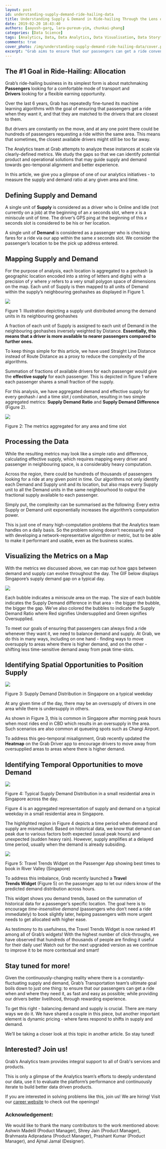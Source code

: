 ```yaml
---
layout: post
id: understanding-supply-demand-ride-hailing-data
title: Understanding Supply & Demand in Ride-hailing Through the Lens of Data
date: 2019-02-20 18:43:40
authors: [aayush-garg, lara-pureum-yim, chunkai-phang]
categories: [Data Science]
tags: [Analytics, Data, Data Analytics, Data Visualisation, Data Storytelling]
comments: true
cover_photo: /img/understanding-supply-demand-ride-hailing-data/cover.png
excerpt: "Grab aims to ensure that our passengers can get a ride conveniently while providing our drivers better livelihood. To achieve this, balancing demand and supply is crucial. This article gives you a glimpse of one of our analytics initiatives - how to measure the supply and demand ratio at any given area and time."
---
```


## The #1 Goal in Ride-Hailing: Allocation

Grab’s ride-hailing business in its simplest form is about matchmaking **Passengers** looking for a comfortable mode of transport and **Drivers** looking for a flexible earning opportunity.

Over the last 6 years, Grab has repeatedly fine-tuned its machine learning algorithms with the goal of ensuring that passengers get a ride when they want it, and that they are matched to the drivers that are closest to them.

But drivers are constantly on the move, and at any one point there could be hundreds of passengers requesting a ride within the same area. This means that sometimes, the closest available drivers might still be too far away.

The Analytics team at Grab attempts to analyze these instances at scale via clearly-defined metrics. We study the gaps so that we can identify potential product and operational solutions that may guide supply and demand towards geo-temporal alignment and better experience.

In this article, we give you a glimpse of one of our analytics initiatives - to measure the supply and demand ratio at any given area and time.

## Defining Supply and Demand

A single unit of **Supply** is considered as a driver who is Online and Idle (not currently on a job) at the beginning of an _x_ seconds slot, where _x_ is a miniscule unit of time. The driver’s GPS ping at the beginning of this _x_ seconds slot is considered to be his or her location.

A single unit of **Demand** is considered as a passenger who is checking fares for a ride via our app within the same _x_ seconds slot. We consider the passenger’s location to be the pick up address entered.

## Mapping Supply and Demand

For the purpose of analysis, each location is aggregated to a geohash (a geographic location encoded into a string of letters and digits) with a precision of _y_ where _y_ refers to a very small polygon space of dimensions on the map. Each unit of Supply is then mapped to all units of Demand within the supply’s neighbouring geohashes as displayed in Figure 1.

![](img/understanding-supply-demand-ride-hailing-data/image1.png)

Figure 1: Illustration depicting a supply unit distributed among the demand units in its neighbouring geohashes

A fraction of each unit of Supply is assigned to each unit of Demand in the neighbouring geohashes inversely weighted by Distance. **Essentially, this means that a driver is more available to nearer passengers compared to further ones.**

To keep things simple for this article, we have used Straight Line Distance instead of Route Distance as a proxy to reduce the complexity of the algorithms.

Summation of fractions of available drivers for each passenger would give the **effective supply** for each passenger. This is depicted in figure 1 where each passenger shares a small fraction of the supply.

For this analysis, we have aggregated demand and effective supply for every geohash _i_ and a time slot _j_ combination, resulting in two simple aggregated metrics: **Supply Demand Ratio** and **Supply Demand Difference** (Figure 2).

![](img/understanding-supply-demand-ride-hailing-data/image4.png)

Figure 2: The metrics aggregated for any area and time slot

## Processing the Data

While the resulting metrics may look like a simple ratio and difference, calculating effective supply, which requires mapping every driver and passenger in neighbouring space, is a considerably heavy computation.

Across the region, there could be hundreds of thousands of passengers looking for a ride at any given point in time. Our algorithms not only identify each Demand and Supply unit and its location, but also maps every Supply unit to all the Demand units in the same neighbourhood to output the fractional supply available to each passenger.

Simply put, the complexity can be summarised as the following: Every extra Supply or Demand unit exponentially increases the algorithm’s computation power.

This is just one of many high-computation problems that the Analytics team handles on a daily basis. So the problem solving doesn’t necessarily end with developing a network-representative algorithm or metric, but to be able to make it performant and usable, even as the business scales.

## Visualizing the Metrics on a Map

With the metrics we discussed above, we can map out how gaps between demand and supply can evolve throughout the day. The GIF below displays Singapore’s supply demand gap on a typical day.

![](img/understanding-supply-demand-ride-hailing-data/image5.gif)

Each bubble indicates a miniscule area on the map. The size of each bubble indicates the Supply Demand difference in that area - the bigger the bubble, the bigger the gap. We’ve also colored the bubbles to indicate the Supply Demand Ratio where Red signifies Undersupplied and Green signifies Oversupplied.

To meet our goals of ensuring that passengers can always find a ride whenever they want it, we need to balance demand and supply. At Grab, we do this in many ways, including on one hand - finding ways to move oversupply to areas where there is higher demand, and on the other - shifting less time-sensitive demand away from peak time-slots.

## Identifying Spatial Opportunities to Position Supply

![](img/understanding-supply-demand-ride-hailing-data/image3.png)

Figure 3: Supply Demand Distribution in Singapore on a typical weekday

At any given time of the day, there may be an oversupply of drivers in one area while there is undersupply in others.

As shown in Figure 3, this is common in Singapore after morning peak hours when most rides end in CBD which results in an oversupply in the area. Such scenarios are also common at queueing spots such as Changi Airport.

To address this geo-temporal misalignment, Grab recently updated the **Heatmap** on the Grab Driver app to encourage drivers to move away from oversupplied areas to areas where there is higher demand.

## Identifying Temporal Opportunities to move Demand

![](img/understanding-supply-demand-ride-hailing-data/image6.png)

Figure 4: Typical Supply Demand Distribution in a small residential area in Singapore across the day.

Figure 4 is an aggregated representation of supply and demand on a typical weekday in a small residential area in Singapore.

The highlighted region in Figure 4 depicts a time period when demand and supply are mismatched. Based on historical data, we know that demand can peak due to various factors both expected (usual peak hours) and unexpected (sudden heavy rain). However, supply amplifies at a delayed time period, usually when the demand is already subsiding.

![](img/understanding-supply-demand-ride-hailing-data/image2.png)

Figure 5: Travel Trends Widget on the Passenger App showing best times to book in River Valley (Singapore)

To address this imbalance, Grab recently launched a **Travel Trends Widget** (Figure 5) on the passenger app to let our riders know of the predicted demand distribution across hours.

This widget shows you demand trends, based on the summation of historical data for a passenger’s specific location. The goal here is to encourage _time-insensitive demand_ (passengers who don’t need a ride immediately) to book slightly later, helping passengers with more urgent needs to get allocated with higher ease.

As testimony to its usefulness, the Travel Trends Widget is now ranked #1 among all of Grab’s widgets! With the highest number of click-throughs, we have observed that hundreds of thousands of people are finding it useful for their daily use! Watch out for the next upgraded version as we continue to improve it to be more contextual and smart!

## Stay tuned for more!

Given the continuously-changing reality where there is a constantly-fluctuating supply and demand, Grab’s Transportation team’s ultimate goal boils down to just one thing: to ensure that our passengers can get a ride when and where they need it, as fast and easy as possible; while providing our drivers better livelihood, through rewarding experience.

To get this right - balancing demand and supply is crucial. There are many ways we do it. We have shared a couple in this piece, but another important element is dynamic pricing - where fares respond to shifts in supply and demand.

We’ll be taking a closer look at this topic in another article. So stay tuned!

## Interested? Join us!

Grab’s Analytics team provides integral support to all of Grab's services and products.

This is only a glimpse of the Analytics team’s efforts to deeply understand our data, use it to evaluate the platform’s performance and continuously iterate to build better data driven products.

If you are interested in solving problems like this, join us! We are hiring! Visit our [career website](https://grab.careers/) to check out the openings!

### Acknowledgement:

We would like to thank the many contributors to the work mentioned above: Ashwin Madelil (Product Manager), Shrey Jain (Product Manager), Brahmasta Adipradana (Product Manager), Prashant Kumar (Product Manager), and Ajmal Jamal (Designer).